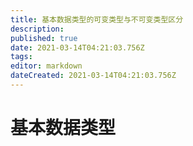 ```yaml
---
title: 基本数据类型的可变类型与不可变类型区分
description: 
published: true
date: 2021-03-14T04:21:03.756Z
tags: 
editor: markdown
dateCreated: 2021-03-14T04:21:03.756Z
---
```


# 基本数据类型


